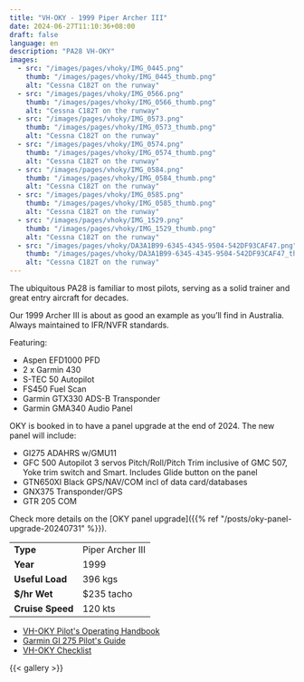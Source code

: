 ```yaml
---
title: "VH-OKY - 1999 Piper Archer III"
date: 2024-06-27T11:10:36+08:00
draft: false
language: en
description: "PA28 VH-OKY"
images:
  - src: "/images/pages/vhoky/IMG_0445.png"
    thumb: "/images/pages/vhoky/IMG_0445_thumb.png"
    alt: "Cessna C182T on the runway"
  - src: "/images/pages/vhoky/IMG_0566.png"
    thumb: "/images/pages/vhoky/IMG_0566_thumb.png"
    alt: "Cessna C182T on the runway"
  - src: "/images/pages/vhoky/IMG_0573.png"
    thumb: "/images/pages/vhoky/IMG_0573_thumb.png"
    alt: "Cessna C182T on the runway"
  - src: "/images/pages/vhoky/IMG_0574.png"
    thumb: "/images/pages/vhoky/IMG_0574_thumb.png"
    alt: "Cessna C182T on the runway"
  - src: "/images/pages/vhoky/IMG_0584.png"
    thumb: "/images/pages/vhoky/IMG_0584_thumb.png"
    alt: "Cessna C182T on the runway"
  - src: "/images/pages/vhoky/IMG_0585.png"
    thumb: "/images/pages/vhoky/IMG_0585_thumb.png"
    alt: "Cessna C182T on the runway"
  - src: "/images/pages/vhoky/IMG_1529.png"
    thumb: "/images/pages/vhoky/IMG_1529_thumb.png"
    alt: "Cessna C182T on the runway"
  - src: "/images/pages/vhoky/DA3A1B99-6345-4345-9504-542DF93CAF47.png"
    thumb: "/images/pages/vhoky/DA3A1B99-6345-4345-9504-542DF93CAF47_thumb.png"
    alt: "Cessna C182T on the runway"
---
```


The ubiquitous PA28 is familiar to most pilots, serving as a solid trainer and great entry aircraft for decades.

Our 1999 Archer III is about as good an example as you’ll find in Australia. Always maintained to IFR/NVFR standards.

Featuring:

- Aspen EFD1000 PFD
- 2 x Garmin 430
- S-TEC 50 Autopilot
- FS450 Fuel Scan
- Garmin GTX330 ADS-B Transponder
- Garmin GMA340 Audio Panel

OKY is booked in to have a panel upgrade at the end of 2024. The new panel will include:

- GI275 ADAHRS w/GMU11
- GFC 500 Autopilot 3 servos Pitch/Roll/Pitch Trim inclusive of GMC 507, Yoke trim switch and Smart. Includes Glide button on the panel
- GTN650XI Black GPS/NAV/COM incl of data card/databases
- GNX375 Transponder/GPS
- GTR 205 COM

Check more details on the [OKY panel upgrade]({{% ref "/posts/oky-panel-upgrade-20240731" %}}).

|                   |                  |
|-------------------|------------------|
| **Type**          | Piper Archer III |
| **Year**          | 1999              |
| **Useful Load**   | 396 kgs           |
| **$/hr Wet**      | $235 tacho      |
| **Cruise Speed**  | 120 kts           |

- [VH-OKY Pilot's Operating Handbook](VH-OKY-Pilots-Operating-Handbook.pdf)
- [Garmin GI 275 Pilot's Guide](GI275-PILOT.pdf)
- [VH-OKY Checklist](IFR-Checklist-PA28-181-Arher-III-VH-OKY.pdf)

{{< gallery >}}

